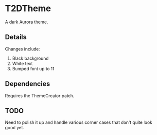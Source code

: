 ﻿# T2DTheme

A dark Aurora theme.

## Details

Changes include:

1) Black background
2) White text
3) Bumped font up to 11

## Dependencies

Requires the ThemeCreator patch.

## TODO

Need to polish it up and handle various corner cases that don't quite look good yet.

